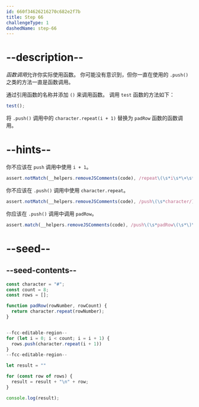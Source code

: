 ```yaml
---
id: 660f34626216270c682e2f7b
title: Step 66
challengeType: 1
dashedName: step-66
---
```


# --description--

<dfn>函数调用</dfn>允许你实际使用函数。 你可能没有意识到，但你一直在使用的 `.push()` 之类的方法一直是函数调用。

通过引用函数的名称并添加 `()` 来调用函数。 调用 `test` 函数的方法如下：

```js
test();
```

将 `.push()` 调用中的 `character.repeat(i + 1)` 替换为 `padRow` 函数的函数调用。

# --hints--

你不应该在 `push` 调用中使用 `i + 1`。

```js
assert.notMatch(__helpers.removeJSComments(code), /repeat\(\s*i\s*\+\s*1\s*\)/);
```

你不应该在 `.push()` 调用中使用 `character.repeat`。

```js
assert.notMatch(__helpers.removeJSComments(code), /push\(\s*character/);
```

你应该在 `.push()` 调用中调用 `padRow`。

```js
assert.match(__helpers.removeJSComments(code), /push\(\s*padRow\(\s*\)\)/);
```

# --seed--

## --seed-contents--

```js
const character = "#";
const count = 8;
const rows = [];

function padRow(rowNumber, rowCount) {
  return character.repeat(rowNumber);
}


--fcc-editable-region--
for (let i = 0; i < count; i = i + 1) {
  rows.push(character.repeat(i + 1))
}
--fcc-editable-region--

let result = ""

for (const row of rows) {
  result = result + "\n" + row;
}

console.log(result);
```
